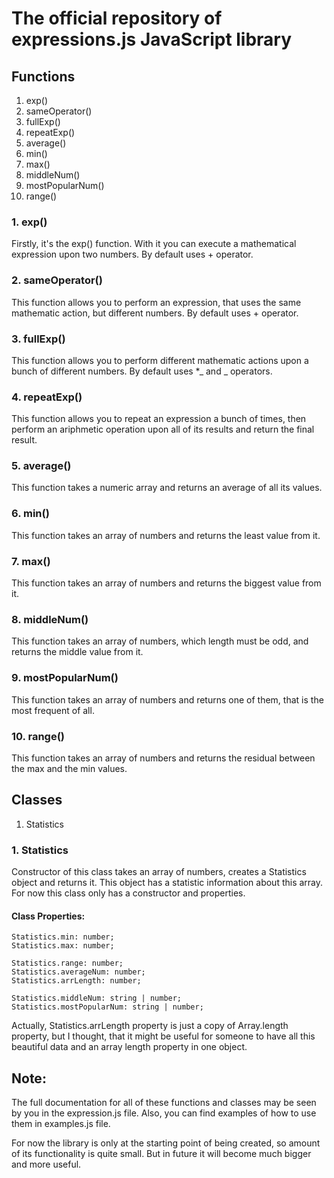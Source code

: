 # The official repository of expressions.js JavaScript library

## Functions

1. exp()
2. sameOperator()
3. fullExp()
4. repeatExp()
5. average()
6. min()
7. max()
8. middleNum()
9. mostPopularNum()
10. range()

### 1. exp()

Firstly, it's the exp() function. With it you can execute a mathematical expression upon two numbers.
By default uses + operator.

### 2. sameOperator()

This function allows you to perform an expression, that uses the same mathematic action, but different numbers.
By default uses + operator.

### 3. fullExp()

This function allows you to perform different mathematic actions upon a bunch of different numbers.
By default uses \*_ and _ operators.

### 4. repeatExp()

This function allows you to repeat an expression a bunch of times, then perform an ariphmetic
operation upon all of its results and return the final result.

### 5. average()

This function takes a numeric array and returns an average of all its values.

### 6. min()

This function takes an array of numbers and returns the least value from it.

### 7. max()

This function takes an array of numbers and returns the biggest value from it.

### 8. middleNum()

This function takes an array of numbers, which length must be odd, and returns the middle value from it.

### 9. mostPopularNum()

This function takes an array of numbers and returns one of them, that is the most frequent of all.

### 10. range()

This function takes an array of numbers and returns the residual between the max and the min values.

## Classes

1. Statistics

### 1. Statistics

Constructor of this class takes an array of numbers, creates a Statistics object and returns it.
This object has a statistic information about this array.
For now this class only has a constructor and properties.

#### Class Properties:

    Statistics.min: number;
    Statistics.max: number;

    Statistics.range: number;
    Statistics.averageNum: number;
    Statistics.arrLength: number;

    Statistics.middleNum: string | number;
    Statistics.mostPopularNum: string | number;

Actually, Statistics.arrLength property is just a copy of Array.length property, but I thought, that it might be useful for someone to have all this beautiful data and an array length property in one object.

## Note:

The full documentation for all of these functions and classes may be seen by you in the expression.js file.
Also, you can find examples of how to use them in examples.js file.

For now the library is only at the starting point of being created, so amount of its functionality is quite small.
But in future it will become much bigger and more useful.
